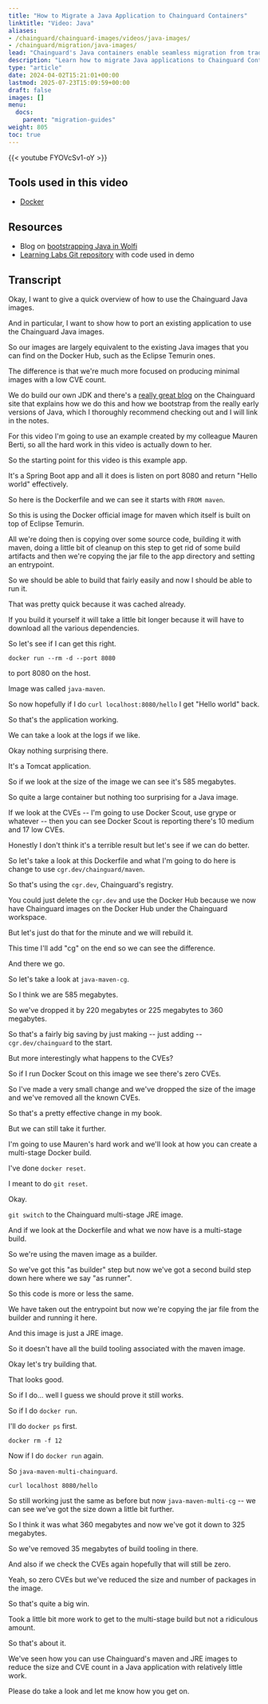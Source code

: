 ```yaml
---
title: "How to Migrate a Java Application to Chainguard Containers"
linktitle: "Video: Java"
aliases:
- /chainguard/chainguard-images/videos/java-images/
- /chainguard/migration/java-images/
lead: "Chainguard's Java containers enable seamless migration from traditional Java base images while providing enhanced security posture and significantly smaller image sizes."
description: "Learn how to migrate Java applications to Chainguard Containers for reduced vulnerabilities, smaller images, and comprehensive JDK/JRE support with daily security updates"
type: "article"
date: 2024-04-02T15:21:01+00:00
lastmod: 2025-07-23T15:09:59+00:00
draft: false
images: []
menu:
  docs:
    parent: "migration-guides"
weight: 805
toc: true
---
```


{{< youtube FYOVcSv1-oY >}}

## Tools used in this video

* [Docker](https://docker.com)

## Resources

* Blog on [bootstrapping Java in Wolfi](https://www.chainguard.dev/unchained/fully-bootstrapping-java-from-source-in-wolfi)
* [Learning Labs Git repository](https://github.com/chainguard-dev/learning-labs-java) with code used in demo

## Transcript

Okay, I want to give a quick overview of how to use the Chainguard Java images.

And in particular, I want to show how to port an existing application to use the Chainguard Java images.

So our images are largely equivalent to the existing Java images that you can find on the Docker Hub, such as the Eclipse Temurin ones.

The difference is that we're much more focused on producing minimal images with a low CVE count.

We do build our own JDK and there's a [really great blog](https://www.chainguard.dev/unchained/fully-bootstrapping-java-from-source-in-wolfi) on the Chainguard site that explains how we do this and how we bootstrap from the really early versions of Java, which I thoroughly recommend checking out and I will link in the notes.

For this video I'm going to use an example created by my colleague Mauren Berti, so all the hard work in this video is actually down to her.

So the starting point for this video is this example app.

It's a Spring Boot app and all it does is listen on port 8080 and return "Hello world" effectively.

So here is the Dockerfile and we can see it starts with `FROM maven`.

So this is using the Docker official image for maven which itself is built on top of Eclipse Temurin.

All we're doing then is copying over some source code, building it with maven, doing a little bit of cleanup on this step to get rid of some build artifacts and then we're copying the jar file to the app directory and setting an entrypoint.

So we should be able to build that fairly easily and now I should be able to run it.

That was pretty quick because it was cached already.

If you build it yourself it will take a little bit longer because it will have to download all the various dependencies.

So let's see if I can get this right.

`docker run --rm -d --port 8080`

to port 8080 on the host.

Image was called `java-maven`.

So now hopefully if I do `curl localhost:8080/hello` I get "Hello world" back.

So that's the application working.

We can take a look at the logs if we like.

Okay nothing surprising there.

It's a Tomcat application.

So if we look at the size of the image we can see it's 585 megabytes.

So quite a large container but nothing too surprising for a Java image.

If we look at the CVEs -- I'm going to use Docker Scout, use grype or whatever -- then you can see Docker Scout is reporting there's 10 medium and 17 low CVEs.

Honestly I don't think it's a terrible result but let's see if we can do better.

So let's take a look at this Dockerfile and what I'm going to do here is change to use `cgr.dev/chainguard/maven`.

So that's using the `cgr.dev`, Chainguard's registry.

You could just delete the `cgr.dev` and use the Docker Hub because we now have Chainguard images on the Docker Hub under the Chainguard workspace.

But let's just do that for the minute and we will rebuild it.

This time I'll add "cg" on the end so we can see the difference.

And there we go.

So let's take a look at `java-maven-cg`.

So I think we are 585 megabytes.

So we've dropped it by 220 megabytes or 225 megabytes to 360 megabytes.

So that's a fairly big saving by just making -- just adding -- `cgr.dev/chainguard` to the start.

But more interestingly what happens to the CVEs?

So if I run Docker Scout on this image we see there's zero CVEs.

So I've made a very small change and we've dropped the size of the image and we've removed all the known CVEs.

So that's a pretty effective change in my book.

But we can still take it further.

I'm going to use Mauren's hard work and we'll look at how you can create a multi-stage Docker build.

I've done `docker reset`.

I meant to do `git reset`.

Okay.

`git switch` to the Chainguard multi-stage JRE image.

And if we look at the Dockerfile and what we now have is a multi-stage build.

So we're using the maven image as a builder.

So we've got this "as builder" step but now we've got a second build step down here where we say "as runner".

So this code is more or less the same.

We have taken out the entrypoint but now we're copying the jar file from the builder and running it here.

And this image is just a JRE image.

So it doesn't have all the build tooling associated with the maven image.

Okay let's try building that.

That looks good.

So if I do... well I guess we should prove it still works.

So if I do `docker run`.

I'll do `docker ps` first.

`docker rm -f 12`

Now if I do `docker run` again.

So `java-maven-multi-chainguard`.

`curl localhost 8080/hello`

So still working just the same as before but now `java-maven-multi-cg` -- we can see we've got the size down a little bit further.

So I think it was what 360 megabytes and now we've got it down to 325 megabytes.

So we've removed 35 megabytes of build tooling in there.

And also if we check the CVEs again hopefully that will still be zero.

Yeah, so zero CVEs but we've reduced the size and number of packages in the image.

So that's quite a big win.

Took a little bit more work to get to the multi-stage build but not a ridiculous amount.

So that's about it.

We've seen how you can use Chainguard's maven and JRE images to reduce the size and CVE count in a Java application with relatively little work.

Please do take a look and let me know how you get on.

